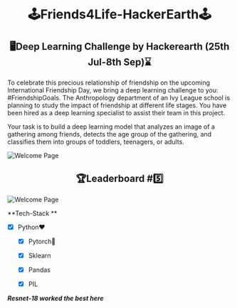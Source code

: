 # <div align="center">🕹️Friends4Life-HackerEarth🕹️</div>
## <div align="center">🖥️Deep Learning Challenge by Hackerearth (25th Jul-8th Sep)⌛ </div>
To celebrate this precious relationship of friendship on the upcoming International Friendship Day, we bring a deep learning challenge to you: #FriendshipGoals. The Anthropology department of an Ivy League school is planning to study the impact of friendship at different life stages. You have been hired as a deep learning specialist to assist their team in this project.

Your task is to build a deep learning model that analyzes an image of a gathering among friends, detects the age group of the gathering, and classifies them into groups of toddlers, teenagers, or adults.

![Welcome Page](https://github.com/sd2001/Friends4Life-HackerEarth/blob/master/friends.jpg)

## <div align="center">🏆Leaderboard #5️⃣ </div>
![Welcome Page](https://github.com/sd2001/Friends4Life-HackerEarth/blob/master/leaderboard.jpg)

**Tech-Stack **

- [x] Python❤️

   - [x] Pytorch💌
  
   - [x] Sklearn
   
   - [x] Pandas
   
   - [x] PIL
   
 ***Resnet-18 worked the best here***
 
